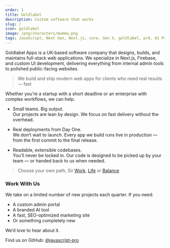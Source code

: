```yaml
---
order: 1
title: Goldlabel
description: Custom software that works
slug: /
icon: goldlabel
image: /png/characters/mumma.png
tags: JavaScript, Next Gen, Next.js, core, Gen X, goldlabel, pr0, AI Prompt Engineering, ChatGPT, OpenAI, Singularity, Frontend, Vanilla JS, TypeScript, React, Angular, Vue, Material UI, MUI, Flash, Server Side JavaScript, Node, Gatsby, NextJS, Headless CMS
---
```


Goldlabel Apps is a UK-based software company that designs, builds, and maintains full-stack web applications. We specialize in Next.js, Firebase, and custom UI development, delivering everything from internal admin tools to polished public-facing websites.

> We build and ship modern web apps for clients who need real results — fast

Whether you're a startup with a short deadline or an enterprise with complex workflows, we can help.

- Small teams. Big output.  
  Our projects are lean by design. We focus on fast delivery without the overhead.

- Real deployments from Day One.  
  We don’t wait to launch. Every app we build runs live in production — from the first commit to the final release.

- Readable, extensible codebases.  
  You’ll never be locked in. Our code is designed to be picked up by your team — or handed back to us when needed.

> Choose your own path, Sir [Work](/work), [Life](/life) or [Balance](/balance)

### Work With Us

We take on a limited number of new projects each quarter. If you need:

- A custom admin portal
- A branded AI tool
- A fast, SEO-optimized marketing site
- Or something completely new

We’d love to hear about it.

Find us on GitHub: [@javascript-pro](https://github.com/javascript-pro)
